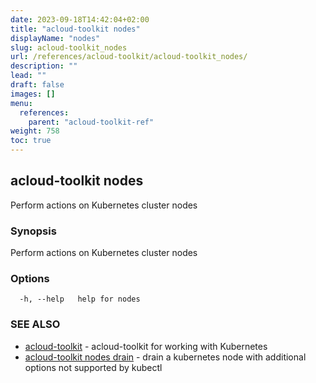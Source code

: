 ```yaml
---
date: 2023-09-18T14:42:04+02:00
title: "acloud-toolkit nodes"
displayName: "nodes"
slug: acloud-toolkit_nodes
url: /references/acloud-toolkit/acloud-toolkit_nodes/
description: ""
lead: ""
draft: false
images: []
menu:
  references:
    parent: "acloud-toolkit-ref"
weight: 758
toc: true
---
```

## acloud-toolkit nodes

Perform actions on Kubernetes cluster nodes

### Synopsis

Perform actions on Kubernetes cluster nodes

### Options

```
  -h, --help   help for nodes
```

### SEE ALSO

* [acloud-toolkit](/references/acloud-toolkit/acloud-toolkit/)	 - acloud-toolkit for working with Kubernetes
* [acloud-toolkit nodes drain](/references/acloud-toolkit/acloud-toolkit_nodes_drain/)	 - drain a kubernetes node with additional options not supported by kubectl

